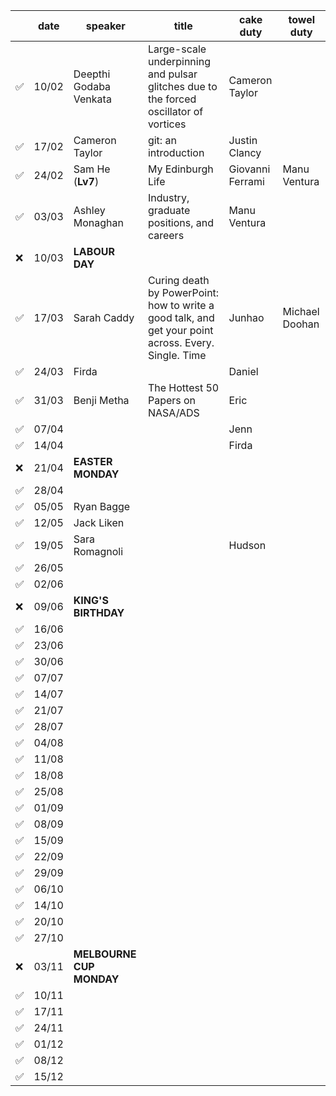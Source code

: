 |       | date  | speaker                       | title                         | cake duty                     | towel duty
| ----- | ----- | ----------------------------- | ----------------------------- | ----------------------------- | ----------------------------- |
| ✅    | 10/02 | Deepthi Godaba Venkata        | Large-scale underpinning and pulsar glitches due to the forced oscillator of vortices | Cameron Taylor                |                               |
| ✅    | 17/02 | Cameron Taylor                | git: an introduction          | Justin Clancy                 |                               |
| ✅    | 24/02 | Sam He              (**Lv7**) | My Edinburgh Life             | Giovanni Ferrami              | Manu Ventura                  |
| ✅    | 03/03 | Ashley Monaghan               | Industry, graduate positions, and careers | Manu Ventura                  |                               |
| ❌    | 10/03 | **LABOUR DAY**                |                               |                               |                               |
| ✅    | 17/03 | Sarah Caddy                   | Curing death by PowerPoint: how to write a good talk, and get your point across. Every. Single. Time  |    Junhao                           | Michael Doohan                |
| ✅    | 24/03 | Firda                         |                               |       Daniel                       |                               |
| ✅    | 31/03 | Benji Metha                   | The Hottest 50 Papers on NASA/ADS |                      Eric         |                               |
| ✅    | 07/04 |                               |                               |       Jenn                        |                               |
| ✅    | 14/04 |                               |                               |                   Firda            |                               |
| ❌    | 21/04 | **EASTER MONDAY**             |                               |                               |                               |
| ✅    | 28/04 |                               |                               |                               |                               |
| ✅    | 05/05 | Ryan Bagge                    |                               |                               |                               |
| ✅    | 12/05 | Jack Liken                    |                               |                               |                               |
| ✅    | 19/05 | Sara Romagnoli                |                               | Hudson                        |                               |
| ✅    | 26/05 |                               |                               |                               |                               |
| ✅    | 02/06 |                               |                               |                               |                               |
| ❌    | 09/06 | **KING'S BIRTHDAY**           |                               |                               |                               |
| ✅    | 16/06 |                               |                               |                               |                               |
| ✅    | 23/06 |                               |                               |                               |                               |
| ✅    | 30/06 |                               |                               |                               |                               |
| ✅    | 07/07 |                               |                               |                               |                               |
| ✅    | 14/07 |                               |                               |                               |                               |
| ✅    | 21/07 |                               |                               |                               |                               |
| ✅    | 28/07 |                               |                               |                               |                               |
| ✅    | 04/08 |                               |                               |                               |                               |
| ✅    | 11/08 |                               |                               |                               |                               |
| ✅    | 18/08 |                               |                               |                               |                               |
| ✅    | 25/08 |                               |                               |                               |                               |
| ✅    | 01/09 |                               |                               |                               |                               |
| ✅    | 08/09 |                               |                               |                               |                               |
| ✅    | 15/09 |                               |                               |                               |                               |
| ✅    | 22/09 |                               |                               |                               |                               |
| ✅    | 29/09 |                               |                               |                               |                               |
| ✅    | 06/10 |                               |                               |                               |                               |
| ✅    | 14/10 |                               |                               |                               |                               |
| ✅    | 20/10 |                               |                               |                               |                               |
| ✅    | 27/10 |                               |                               |                               |                               |
| ❌    | 03/11 | **MELBOURNE CUP MONDAY**      |                               |                               |                               |
| ✅    | 10/11 |                               |                               |                               |                               |
| ✅    | 17/11 |                               |                               |                               |                               |
| ✅    | 24/11 |                               |                               |                               |                               |
| ✅    | 01/12 |                               |                               |                               |                               |
| ✅    | 08/12 |                               |                               |                               |                               |
| ✅    | 15/12 |                               |                               |                               |                               |
